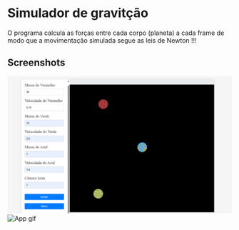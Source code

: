 
# Simulador de gravitção 

O programa calcula as forças entre cada corpo (planeta) a cada frame de modo que a movimentação simulada segue as leis de Newton !!! 

## Screenshots

![App Screenshot](Imagens/exemplo01.png)
![App gif](Imagens/exemplo02.gif)


